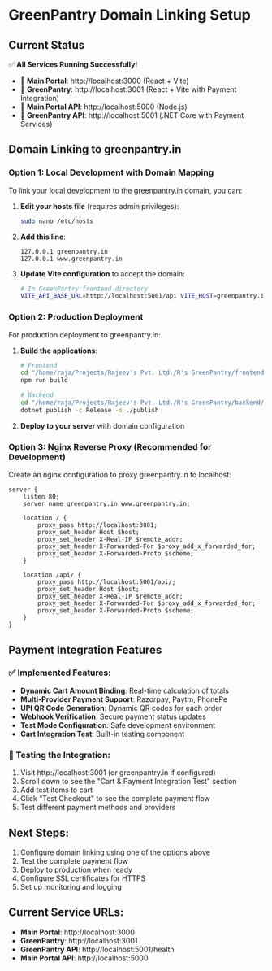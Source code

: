 # GreenPantry Domain Linking Setup

## Current Status
✅ **All Services Running Successfully!**

- **🏢 Main Portal**: http://localhost:3000 (React + Vite)
- **🌱 GreenPantry**: http://localhost:3001 (React + Vite with Payment Integration)
- **🔌 Main Portal API**: http://localhost:5000 (Node.js)
- **🔌 GreenPantry API**: http://localhost:5001 (.NET Core with Payment Services)

## Domain Linking to greenpantry.in

### Option 1: Local Development with Domain Mapping
To link your local development to the greenpantry.in domain, you can:

1. **Edit your hosts file** (requires admin privileges):
   ```bash
   sudo nano /etc/hosts
   ```
   
2. **Add this line**:
   ```
   127.0.0.1 greenpantry.in
   127.0.0.1 www.greenpantry.in
   ```

3. **Update Vite configuration** to accept the domain:
   ```bash
   # In GreenPantry frontend directory
   VITE_API_BASE_URL=http://localhost:5001/api VITE_HOST=greenpantry.in npm run dev -- --host 0.0.0.0 --port 3001
   ```

### Option 2: Production Deployment
For production deployment to greenpantry.in:

1. **Build the applications**:
   ```bash
   # Frontend
   cd "/home/raja/Projects/Rajeev's Pvt. Ltd./R's GreenPantry/frontend"
   npm run build
   
   # Backend
   cd "/home/raja/Projects/Rajeev's Pvt. Ltd./R's GreenPantry/backend/GreenPantry.API"
   dotnet publish -c Release -o ./publish
   ```

2. **Deploy to your server** with domain configuration

### Option 3: Nginx Reverse Proxy (Recommended for Development)
Create an nginx configuration to proxy greenpantry.in to localhost:

```nginx
server {
    listen 80;
    server_name greenpantry.in www.greenpantry.in;
    
    location / {
        proxy_pass http://localhost:3001;
        proxy_set_header Host $host;
        proxy_set_header X-Real-IP $remote_addr;
        proxy_set_header X-Forwarded-For $proxy_add_x_forwarded_for;
        proxy_set_header X-Forwarded-Proto $scheme;
    }
    
    location /api/ {
        proxy_pass http://localhost:5001/api/;
        proxy_set_header Host $host;
        proxy_set_header X-Real-IP $remote_addr;
        proxy_set_header X-Forwarded-For $proxy_add_x_forwarded_for;
        proxy_set_header X-Forwarded-Proto $scheme;
    }
}
```

## Payment Integration Features

### ✅ Implemented Features:
- **Dynamic Cart Amount Binding**: Real-time calculation of totals
- **Multi-Provider Payment Support**: Razorpay, Paytm, PhonePe
- **UPI QR Code Generation**: Dynamic QR codes for each order
- **Webhook Verification**: Secure payment status updates
- **Test Mode Configuration**: Safe development environment
- **Cart Integration Test**: Built-in testing component

### 🧪 Testing the Integration:
1. Visit http://localhost:3001 (or greenpantry.in if configured)
2. Scroll down to see the "Cart & Payment Integration Test" section
3. Add test items to cart
4. Click "Test Checkout" to see the complete payment flow
5. Test different payment methods and providers

## Next Steps:
1. Configure domain linking using one of the options above
2. Test the complete payment flow
3. Deploy to production when ready
4. Configure SSL certificates for HTTPS
5. Set up monitoring and logging

## Current Service URLs:
- **Main Portal**: http://localhost:3000
- **GreenPantry**: http://localhost:3001
- **GreenPantry API**: http://localhost:5001/health
- **Main Portal API**: http://localhost:5000



